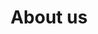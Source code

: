 ---
title: About us
valueTitle: Our values
teamTitle: Our team
layout: about
draft: false
vision:
  - title: Vision
    answer: Be recognized as a partner of choice for businesses, a catalyst for growth.
mission:
  - title: Mission
    answer: Guided by a vision of shared success, we are committed to driving growth towards our partners' full potential. We believe in understanding their reality to recommend optimizations to their business or technological processes, while maintaining an enlightened, human and dynamic approach.
values:
  - title: Humanity
    answer: The involvement of all the company's actors is essential to the success of any change. Because people are at the heart of today's business, we listen carefully to the challenges that change can bring to current ways of doing things. Our solutions are at the peoples's service, not the other way around.

  - title: Creativity
    answer: Preconceived ideas are an obstacle to the development of innovative and efficient solutions. That's why we opt for an approach that allows us to think differently. The solutions we create are often unique, hence our 1-solution.

  - title: Integrity
    answer: The definition of integrity is `:` "the state of being whole". This defines our way of doing things. It's our duty to do as we say, boots follow lips!

  - title: Competence
    answer: We're constantly striving for improvement `:` the acquisition of new knowledge, new ways of doing things and the exploration of new trends are part of our DNA.
team:
  - name: Antoine Theriault-Richer  
    bio: He has over 10 years' experience in technology. A man for all challenges.
    title: President of the company
    photoId: IMG_4164.JPG

  - name: Bruno Laporte
    bio: Considers the human side of things most important, listening to what people say or don't say is his specialty, in addition to being a seasoned developer.
    title: Vice-President
    photoId: IMG_4157.JPG

  - name: Jean-Christophe Viau
    bio: A true Swiss Army knife of development, Jean-Christophe stands out for his perseverance and resourcefulness.
    title: Developer-analyst
    photoId: IMG_4151.JPG
    
  - name: Simon Pepin
    bio: A happy marriage between his analytical skills and his warm-hearted approach.
    title: Information Technology Engineer
    photoId: IMG_4180.JPG
---